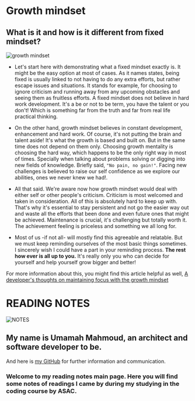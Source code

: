 # Growth mindset
## What is it and how is it different from fixed mindset?

![growth mindset](https://nextbigwhat.com/wp-content/uploads/2019/03/growth-mindset-min.gif)

* Let's start here with demonstrating what a fixed mindset exactly is. It might be the easy option at most of cases. As it names states, being fixed is usually linked to not having to do any extra efforts, but rather escape issues and situations. It stands for example, for choosing to ignore criticism and running away from any upcoming obstacles and seeing them as fruitless efforts. A fixed mindset does not believe in hard work development. It's a be or not to be term, you have the talent or you don't! Which is something far from the truth and far from real life practical thinking.

* On the other hand, growth mindset believes in constant development, enhancement and hard work. Of course, it's not putting the brain and talent aside! It's what the growth is based and built on. But in the same time does not depend on them only. Choosing growth mentality is choosing the hard way, which happens to be the only right way in most of times. Specially when talking about problems solving or digging into new fields of knowledge. Briefly said, `"No pain, no gain!"`. Facing new challenges is believed to raise our self confidence as we explore our abilities, ones we never knew we had!.

* All that said. We're aware now how growth mindset would deal with either self or other people's criticism. Criticism is most welcomed and taken in consideration. All of this is absolutely hard to keep up with. That's why it's essential to stay persistent and not go the easier way out and waste all the efforts that been done and even future ones that might be achieved. Maintenance is crucial, it's challenging but totally worth it. The achievement feeling is priceless and something we all long for.

* Most of us -if not all- will mostly find this agreeable and relatable. But we must keep reminding ourselves of the most basic things sometimes. I sincerely wish I could have a part in your reminding process. **The rest how ever is all up to you.** It's really only you who can decide for yourself and help yourself grow bigger and better!

For more information about this, you might find this article helpful as well, [A developer's thoughts on maintaining focus with the growth mindset](https://www.atlassian.com/blog/inside-atlassian/growth-mindset)


# READING NOTES

![NOTES](https://i.pinimg.com/originals/93/6f/fe/936ffe6ad27d05098fc860daeab84b2f.jpg)

## My name is Umamah Mahmoud, an architect and software developer to be.

And here is [my GitHub](https://github.com/umamah1mahmoud) for further information and communication.

### Welcome to my reading notes main page. Here you will find some notes of readings I came by during my studying in the coding course by ASAC.
